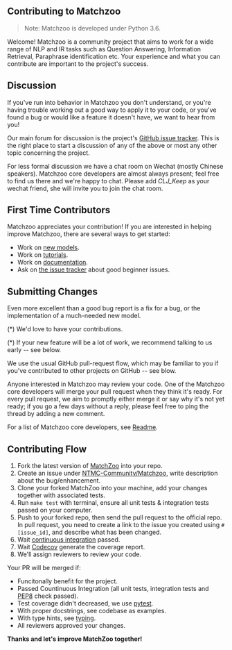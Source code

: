 Contributing to Matchzoo
----------

> Note: Matchzoo is developed under Python 3.6.

Welcome! Matchzoo is a community project that aims to work for a wide range of NLP and IR tasks such as Question Answering, Information Retrieval, Paraphrase identification etc. Your experience and what you can contribute are important to the project's success.

Discussion
----------

If you've run into behavior in Matchzoo you don't understand, or you're having trouble working out a good way to apply it to your code, or you've found a bug or would like a feature it doesn't have, we want to hear from you!

Our main forum for discussion is the project's [GitHub issue tracker](https://github.com/NTMC-Community/MatchZoo/issues).  This is the right place to start a discussion of any of the above or most any other topic concerning the project.

For less formal discussion we have a chat room on Wechat (mostly Chinese speakers). Matchzoo core developers are almost always present; feel free to find us there and we're happy to chat. Please add *CLJ_Keep* as your wechat friend, she will invite you to join the chat room.

First Time Contributors
-----------------------

Matchzoo appreciates your contribution! If you are interested in helping improve Matchzoo, there are several ways to get started:

* Work on [new models](https://github.com/NTMC-Community/awaresome-neural-models-for-semantic-match).
* Work on [tutorials](https://github.com/NTMC-Community/MatchZoo/tree/master/tutorials).
* Work on [documentation](https://github.com/NTMC-Community/MatchZoo/tree/master/docs).
* Ask on [the issue tracker](https://github.com/NTMC-Community/MatchZoo/issues) about good beginner issues.

Submitting Changes
------------------

Even more excellent than a good bug report is a fix for a bug, or the implementation of a much-needed new model. 

(*)  We'd love to have your contributions.

(*) If your new feature will be a lot of work, we recommend talking to us early -- see below.

We use the usual GitHub pull-request flow, which may be familiar to you if you've contributed to other projects on GitHub -- see blow. 

Anyone interested in Matchzoo may review your code.  One of the Matchzoo core developers will merge your pull request when they think it's ready.
For every pull request, we aim to promptly either merge it or say why it's not yet ready; if you go a few days without a reply, please feel
free to ping the thread by adding a new comment.

For a list of Matchzoo core developers, see [Readme](https://github.com/NTMC-Community/MatchZoo/blob/master/README.md).

Contributing Flow
------------------

1. Fork the latest version of [MatchZoo](https://github.com/NTMC-Community/MatchZoo) into your repo.
2. Create an issue under [NTMC-Community/Matchzoo](https://github.com/NTMC-Community/MatchZoo/issues), write description about the bug/enhancement.
3. Clone your forked MatchZoo into your machine, add your changes together with associated tests.
4. Run `make test` with terminal, ensure all unit tests & integration tests passed on your computer.
5. Push to your forked repo, then send the pull request to the official repo. In pull request, you need to create a link to the issue you created using `#[issue_id]`, and describe what has been changed.
6. Wait [continuous integration](https://travis-ci.org/faneshion/MatchZoo/) passed.
7. Wait [Codecov](https://codecov.io/gh/faneshion/MatchZoo) generate the coverage report.
8. We'll assign reviewers to review your code.


Your PR will be merged if:
- Funcitonally benefit for the project.
- Passed Countinuous Integration (all unit tests, integration tests and [PEP8](https://www.python.org/dev/peps/pep-0008/) check passed).
- Test coverage didn't decreased, we use [pytest](https://docs.pytest.org/en/latest/).
- With proper docstrings, see codebase as examples.
- With type hints, see [typing](https://docs.python.org/3/library/typing.html). 
- All reviewers approved your changes.


**Thanks and let's improve MatchZoo together!**
